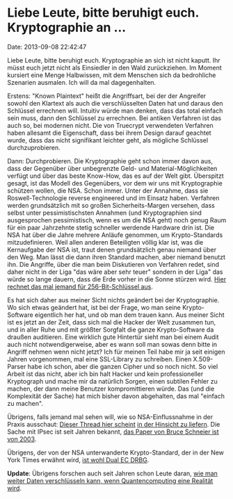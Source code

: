 Liebe Leute, bitte beruhigt euch. Kryptographie an \...
=======================================================

Date: 2013-09-08 22:42:47

Liebe Leute, bitte beruhigt euch. Kryptographie an sich ist nicht
kaputt. Ihr müsst euch jetzt nicht als Einsiedler in den Wald
zurückziehen. Im Moment kursiert eine Menge Halbwissen, mit dem Menschen
sich da bedrohliche Szenarien ausmalen. Ich will da mal dagegenhalten.

Erstens: \"Known Plaintext\" heißt die Angriffsart, bei der der
Angreifer sowohl den Klartext als auch die verschlüsselten Daten hat und
daraus den Schlüssel errechnen will. Intuitiv würde man denken, dass das
total einfach sein muss, dann den Schlüssel zu errechnen. Bei antiken
Verfahren ist das auch so, bei modernen nicht. Die von Truecrypt
verwendeten Verfahren haben allesamt die Eigenschaft, dass bei ihrem
Design darauf geachtet wurde, dass das nicht signifikant leichter geht,
als mögliche Schlüssel durchzuprobieren.

Dann: Durchprobieren. Die Kryptographie geht schon immer davon aus, dass
der Gegenüber über unbegrenzte Geld- und Material-Möglichkeiten verfügt
und über das beste Know-How, das es auf der Welt gibt. Überspitzt
gesagt, ist das Modell des Gegenübers, vor dem wir uns mit Kryptographie
schützen wollen, die NSA. Schon immer. Unter der Annahme, dass sie
Roswell-Technologie reverse engineered und im Einsatz haben. Verfahren
werden grundsätzlich mit so großen Sicherheits-Margen versehen, dass
selbst unter pessimistischsten Annahmen (und Kryptographien sind
ausgesprochen pessimistisch, wenn es um die NSA geht) noch genug Raum
für ein paar Jahrzehnte stetig schneller werdende Hardware drin ist. Die
NSA hat über die Jahre mehrere Anläufe genommen, um Krypto-Standards
mitzudefinieren. Weil allen anderen Beteiligten völlig klar ist, was die
Kernaufgabe der NSA ist, traut denen grundsätzlich genau niemand über
den Weg. Man lässt die dann ihren Standard machen, aber niemand benutzt
ihn. Die Angriffe, über die man beim Diskutieren von Verfahren redet,
sind daher nicht in der Liga \"das wäre aber sehr teuer\" sondern in der
Liga\" das würde so lange dauern, dass die Erde vorher in die Sonne
stürzen wird. [Hier rechnet das mal jemand für 256-Bit-Schlüssel
aus](http://en.wikipedia.org/wiki/Brute-force_attack#Theoretical_limits).

Es hat sich daher aus meiner Sicht nichts geändert bei der
Kryptographie. Wo sich etwas geändert hat, ist bei der Frage, wo man
seine Krypto-Software eigentlich her hat, und ob man dem trauen kann.
Aus meiner Sicht ist es jetzt an der Zeit, dass sich mal die Hacker der
Welt zusammen tun, und in aller Ruhe und mit größter Sorgfalt die ganze
Krypto-Software da draußen auditieren. Eine wirklich gute Hintertür
sieht man bei einem Audit auch nicht notwendigerweise, aber es wann soll
man sowas denn bitte in Angriff nehmen wenn nicht jetzt? Ich für meinen
Teil habe mir ja seit einigen Jahren vorgenommen, mal eine SSL-Library
zu schreiben. Einen X.509-Parser habe ich schon, aber die ganzen Cipher
und so noch nicht. So viel Arbeit ist das nicht, aber ich bin halt
Hacker und kein professioneller Kryptograph und mache mir da natürlich
Sorgen, einen subtilen Fehler zu machen, der dann meine Benutzer
kompromittieren würde. Das (und die Komplexität der Sache) hat mich
bisher davon abgehalten, das mal \"einfach zu machen\".

Übrigens, falls jemand mal sehen will, wie so NSA-Einflussnahme in der
Praxis ausschaut: [Dieser Thread hier
scheint](http://www.mail-archive.com/cryptography@metzdowd.com/msg12325.html)
[in der Hinsicht zu
liefern](http://www.mail-archive.com/cryptography@metzdowd.com/msg12212.html).
Die Sache mit IPsec ist seit Jahren bekannt, [das Paper von Bruce
Schneier ist von 2003](https://www.schneier.com/paper-ipsec.html).

Übrigens, der von der NSA unterwanderte Krypto-Standard, der in der New
York Times erwähnt wird, [ist wohl Dual EC
DRBG](http://de.wikipedia.org/wiki/Dual_EC_DRBG).

**Update**: Übrigens forschen auch seit Jahren schon Leute daran, [wie
man weiter Daten verschlüsseln kann, wenn Quantencomputing eine Realität
wird](http://en.wikipedia.org/wiki/Post-quantum_cryptography).
